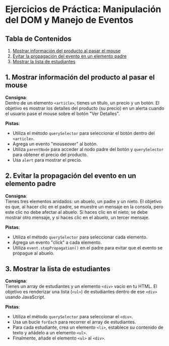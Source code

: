 # Ejercicios de Práctica: Manipulación del DOM y Manejo de Eventos

## Tabla de Contenidos

1. [Mostrar información del producto al pasar el mouse](#ejercicio-1)
2. [Evitar la propagación del evento en un elemento padre](#ejercicio-2)
3. [Mostrar la lista de estudiantes](#ejercicio-3)

<a name="ejercicio-1"></a>

## 1. Mostrar información del producto al pasar el mouse

**Consigna**:  
Dentro de un elemento `<article>`, tienes un título, un precio y un botón. El objetivo es mostrar los detalles del producto (su precio) en un alerta cuando el usuario pase el mouse sobre el botón "Ver Detalles".

**Pistas**:

- Utiliza el método `querySelector` para seleccionar el botón dentro del `<article>`.
- Agrega un evento "mouseover" al botón.
- Utiliza `parentNode` para acceder al nodo padre del botón y `querySelector` para obtener el precio del producto.
- Usa `alert` para mostrar el precio.

<a name="ejercicio-2"></a>

## 2. Evitar la propagación del evento en un elemento padre

**Consigna**:  
Tienes tres elementos anidados: un abuelo, un padre y un nieto. El objetivo es que, al hacer clic en el padre, se muestre un mensaje en la consola, pero este clic no debe afectar al abuelo. Si haces clic en el nieto, se debe mostrar otro mensaje, y si haces clic en el abuelo, un tercer mensaje.

**Pistas**:

- Utiliza el método `querySelector` para seleccionar cada elemento.
- Agrega un evento "click" a cada elemento.
- Utiliza `event.stopPropagation()` en el padre para evitar que el evento se propague al abuelo.

<a name="ejercicio-3"></a>

## 3. Mostrar la lista de estudiantes

**Consigna**:  
Tienes un array de estudiantes y un elemento `<div>` vacío en tu HTML. El objetivo es renderizar una lista (`<ul>`) de estudiantes dentro de ese `<div>` usando JavaScript.

**Pistas**:

- Utiliza el método `querySelector` para seleccionar el `<div>`.
- Usa un bucle `forEach` para recorrer el array de estudiantes.
- Para cada estudiante, crea un elemento `<li>`, establece su contenido de texto y añádelo a un elemento `<ul>`.
- Finalmente, añade el elemento `<ul>` al `<div>`.
